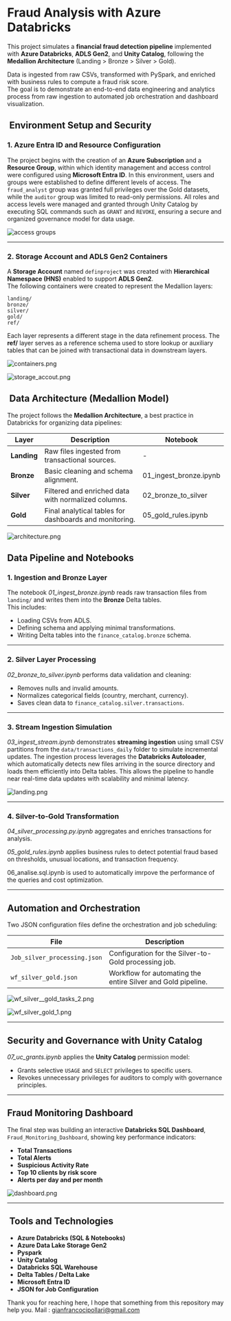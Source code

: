 # Fraud Analysis with Azure Databricks

This project simulates a **financial fraud detection pipeline** implemented with **Azure Databricks**, **ADLS Gen2**, and **Unity Catalog**, following the **Medallion Architecture** (Landing > Bronze > Silver > Gold).

Data is ingested from raw CSVs, transformed with PySpark, and enriched with business rules to compute a fraud risk score.\
The goal is to demonstrate an end-to-end data engineering and analytics process from raw ingestion to automated job orchestration and dashboard visualization.

##  Environment Setup and Security

### 1. Azure Entra ID and Resource Configuration

The project begins with the creation of an **Azure Subscription** and a **Resource Group**, within which identity management and access control were configured using **Microsoft Entra ID**. In this environment, users and groups were established to define different levels of access. The `fraud_analyst` group was granted full privileges over the Gold datasets, while the `auditor` group was limited to read-only permissions. All roles and access levels were managed and granted through Unity Catalog by executing SQL commands such as `GRANT` and `REVOKE`, ensuring a secure and organized governance model for data usage.

![access groups](Folders/screenshots/access_groups.png)


---

### 2. Storage Account and ADLS Gen2 Containers

A **Storage Account** named `definproject` was created with **Hierarchical Namespace (HNS)** enabled to support **ADLS Gen2**.\
The following containers were created to represent the Medallion layers:

```
landing/
bronze/
silver/
gold/
ref/
```

Each layer represents a different stage in the data refinement process. The **ref/** layer serves as a reference schema used to store lookup or auxiliary tables that can be joined with transactional data in downstream layers.

![containers.png](Folders/screenshots/containers.png)

![storage_accout.png](Folders/screenshots/storage_accout.png)

##  Data Architecture (Medallion Model)

The project follows the **Medallion Architecture**, a best practice in Databricks for organizing data pipelines:

| Layer       | Description                                            | Notebook                                                           |
| ----------- | ------------------------------------------------------ | ------------------------------------------------------------------ |
| **Landing** | Raw files ingested from transactional sources.         | -                                                                  |
| **Bronze**  | Basic cleaning and schema alignment.                   | 01_ingest_bronze.ipynb       |
| **Silver**  | Filtered and enriched data with normalized columns.    | 02_bronze_to_silver |
| **Gold**    | Final analytical tables for dashboards and monitoring. | 05_gold_rules.ipynb           |

 ![architecture.png](architecture.png)



## Data Pipeline and Notebooks

### 1. Ingestion and Bronze Layer

The notebook *01_ingest_bronze.ipynb* reads raw transaction files from `landing/` and writes them into the **Bronze** Delta tables.\
This includes:

- Loading CSVs from ADLS.
- Defining schema and applying minimal transformations.
- Writing Delta tables into the `finance_catalog.bronze` schema.

---

### 2. Silver Layer Processing

*02_bronze_to_silver.ipynb* performs data validation and cleaning:

- Removes nulls and invalid amounts.
- Normalizes categorical fields (country, merchant, currency).
- Saves clean data to `finance_catalog.silver.transactions`.


---

### 3. Stream Ingestion Simulation

*03_ingest_stream.ipynb* demonstrates **streaming ingestion** using small CSV partitions from the `data/transactions_daily` folder to simulate incremental updates. The ingestion process leverages the **Databricks Autoloader**, which automatically detects new files arriving in the source directory and loads them efficiently into Delta tables. This allows the pipeline to handle near real-time data updates with scalability and minimal latency.

![landing.png](Folders/screenshots/landing.png)

---

### 4. Silver-to-Gold Transformation

*04_silver_processing.py.ipynb* aggregates and enriches transactions for analysis.

*05_gold_rules.ipynb* applies business rules to detect potential fraud based on thresholds, unusual locations, and transaction frequency.

06\_analise.sql.ipynb is used to automatically imrpove the performance of the queries and cost optimization.


---

## Automation and Orchestration

Two JSON configuration files define the orchestration and job scheduling:

| File                         | Description                                                  |
| ---------------------------- | ------------------------------------------------------------ |
| `Job_silver_processing.json` | Configuration for the Silver-to-Gold processing job.         |
| `wf_silver_gold.json`        | Workflow for automating the entire Silver and Gold pipeline. |


![wf_silver__gold_tasks_2.png](Folders/screenshots/wf_silver_gold__tasks_2.png)

![wf_silver_gold_1.png](Folders/screenshots/wf_silver_gold_1.png)


---

## Security and Governance with Unity Catalog

*07_uc_grants.ipynb* applies the **Unity Catalog** permission model:

- Grants selective `USAGE` and `SELECT` privileges to specific users.
- Revokes unnecessary privileges for auditors to comply with governance principles.


---

## Fraud Monitoring Dashboard

The final step was building an interactive **Databricks SQL Dashboard**, `Fraud_Monitoring_Dashboard`, showing key performance indicators:

- **Total Transactions**
- **Total Alerts**
- **Suspicious Activity Rate**
- **Top 10 clients by risk score**
- **Alerts per day and per month**

![dashboard.png](Folders/screenshots/dashboard.png)

---

##  Tools and Technologies

- **Azure Databricks (SQL & Notebooks)**
- **Azure Data Lake Storage Gen2**
- **Pyspark**
- **Unity Catalog**
- **Databricks SQL Warehouse**
- **Delta Tables / Delta Lake**
- **Microsoft Entra ID**
- **JSON for Job Configuration**

Thank you for reaching here, I hope that something from this repository may help you.
Mail : gianfrancocipollari@gmail.com 
